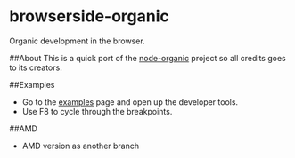 browserside-organic
=======

Organic development in the browser.

##About
This is a quick port of the [node-organic][1] project so all credits goes to its creators.

##Examples
- Go to the [examples][2] page and open up the developer tools.
- Use F8 to cycle through the breakpoints.

##AMD
- AMD version as another branch


  [1]: https://github.com/varnalab/node-organic
  [2]: http://simov.github.io/browserside-organic/examples/